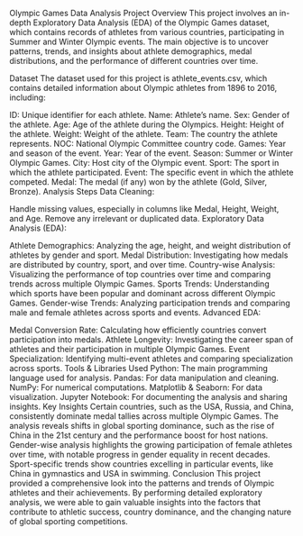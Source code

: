 Olympic Games Data Analysis
Project Overview
This project involves an in-depth Exploratory Data Analysis (EDA) of the Olympic Games dataset, which contains records of athletes from various countries, participating in Summer and Winter Olympic events. The main objective is to uncover patterns, trends, and insights about athlete demographics, medal distributions, and the performance of different countries over time.

Dataset
The dataset used for this project is athlete_events.csv, which contains detailed information about Olympic athletes from 1896 to 2016, including:

ID: Unique identifier for each athlete.
Name: Athlete’s name.
Sex: Gender of the athlete.
Age: Age of the athlete during the Olympics.
Height: Height of the athlete.
Weight: Weight of the athlete.
Team: The country the athlete represents.
NOC: National Olympic Committee country code.
Games: Year and season of the event.
Year: Year of the event.
Season: Summer or Winter Olympic Games.
City: Host city of the Olympic event.
Sport: The sport in which the athlete participated.
Event: The specific event in which the athlete competed.
Medal: The medal (if any) won by the athlete (Gold, Silver, Bronze).
Analysis Steps
Data Cleaning:

Handle missing values, especially in columns like Medal, Height, Weight, and Age.
Remove any irrelevant or duplicated data.
Exploratory Data Analysis (EDA):

Athlete Demographics: Analyzing the age, height, and weight distribution of athletes by gender and sport.
Medal Distribution: Investigating how medals are distributed by country, sport, and over time.
Country-wise Analysis: Visualizing the performance of top countries over time and comparing trends across multiple Olympic Games.
Sports Trends: Understanding which sports have been popular and dominant across different Olympic Games.
Gender-wise Trends: Analyzing participation trends and comparing male and female athletes across sports and events.
Advanced EDA:

Medal Conversion Rate: Calculating how efficiently countries convert participation into medals.
Athlete Longevity: Investigating the career span of athletes and their participation in multiple Olympic Games.
Event Specialization: Identifying multi-event athletes and comparing specialization across sports.
Tools & Libraries Used
Python: The main programming language used for analysis.
Pandas: For data manipulation and cleaning.
NumPy: For numerical computations.
Matplotlib & Seaborn: For data visualization.
Jupyter Notebook: For documenting the analysis and sharing insights.
Key Insights
Certain countries, such as the USA, Russia, and China, consistently dominate medal tallies across multiple Olympic Games.
The analysis reveals shifts in global sporting dominance, such as the rise of China in the 21st century and the performance boost for host nations.
Gender-wise analysis highlights the growing participation of female athletes over time, with notable progress in gender equality in recent decades.
Sport-specific trends show countries excelling in particular events, like China in gymnastics and USA in swimming.
Conclusion
This project provided a comprehensive look into the patterns and trends of Olympic athletes and their achievements. By performing detailed exploratory analysis, we were able to gain valuable insights into the factors that contribute to athletic success, country dominance, and the changing nature of global sporting competitions.
